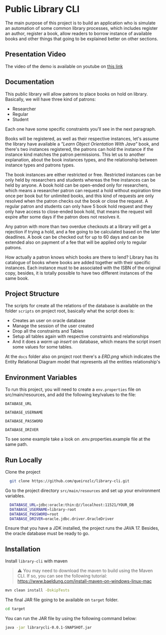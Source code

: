
# Public Library CLI

The main purpose of this project is to build an application who is simulate an automation of some common library processes, which includes register an author, register a book, allow readers to borrow instance of available books and other things that going to be explained better on other sections.

## Presentation Video

The video of the demo is available on youtube on <a href="https://youtu.be/thkyf1S4Q1Y" target="__blank">this link</a>

## Documentation

This public library will allow patrons to place books on hold on library. Basically, we will have three kind of patrons:

- Researcher
- Regular
- Student

Each one have some specific constraints you'll see in the next paragraph.

Books will be registered, as well as their respective instances, let's assume the library have available a _"Learn Object Orientation With Java"_ book, and there's two instances registered, the patrons can hold the instance if the instance kind matches the patron permissions. This let us to another explanation, about the book instances types, and the relationship between instance types and patrons types.

The book instances are either restricted or free. Restricted instances can be only held by researchers and students whereas the free instances can be held by anyone. A book hold can be open-ended only for researchers, which means a researcher patron can request a hold without expiration time once per book but for unlimited books, and this kind of requests are only resolved when the patron checks out the book or close the request. A regular patron and students can only have 5 book hold request and they only have access to close-ended book hold, that means the request will expire after some days if the patron does not resolves it.

Any patron with more than two overdue checkouts at a library will get a rejection if trying a hold, and a fee going to be calculated based on the later deadlines. A book can be checked out for up to 60 days and can be extended also on payment of a fee that will be applied only to regular patrons.

How actually a patron knows which books are there to lend? Library has its catalogue of books where books are added together with their specific instances. Each instance must to be associated with the ISBN of the original copy, besides, it is totally possible to have two different instances of the same book.

## Project Structure

The scripts for create all the relations of the database is available on the folder `scripts` on project root, basically what the script does is:

- Creates an user on oracle database
- Manage the session of the user created
- Drop all the constraints and Tables
- Setup all tables again with respective constraints and relationships
- And it does a _warm up insert_ on database, which means the script insert some values for some tables.

At the `docs` folder also on project root there's a _ERD.png_ which indicates the Entity Relational Diagram model that represents all the entities relationship's

## Environment Variables

To run this project, you will need to create a `env.properties` file on src/main/resources, and add the following key/values to the file:

`DATABASE_URL`

`DATABASE_USERNAME`

`DATABASE_PASSWORD`

`DATABASE_DRIVER`

To see some example take a look on .env.properties.example file at the same path.


## Run Locally

Clone the project

```bash
  git clone https://github.com/queirozlc/library-cli.git
```

Go to the project directory `src/main/resources` and set up your environment variables.

```bash
  DATABASE_URL=jdbc:oracle:thin:@//localhost:11521/YOUR_DB
  DATABASE_USERNAME=library-root
  DATABASE_PASSWORD=root
  DATABASE_DRIVER=oracle.jdbc.driver.OracleDriver
```

Ensure that you have a JDK installed, the project runs the JAVA 17. Besides, the oracle database must be ready to go.

## Installation

Install `library-cli` with maven

> ⚠️ You may need to download the maven to build using the Maven CLI. If so, you can see the following tutorial: https://www.baeldung.com/install-maven-on-windows-linux-mac

```bash
mvn clean install -DskipTests
```
The final JAR file going to be available on `target` folder.

```bash
cd target
```

You can run the JAR file by using the following command below:

```bash
java -jar librarycli-0.0.1-SNAPSHOT.jar
```
